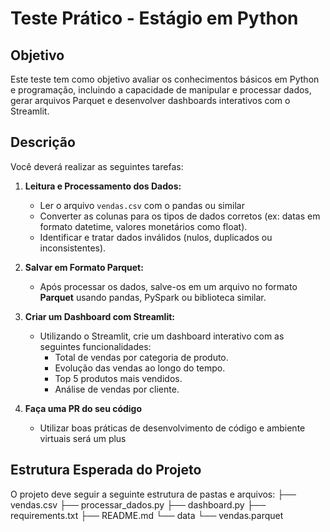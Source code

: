 # Teste Prático - Estágio em Python

## Objetivo

Este teste tem como objetivo avaliar os conhecimentos básicos em Python e programação, incluindo a capacidade de manipular e processar dados, gerar arquivos Parquet e desenvolver dashboards interativos com o Streamlit.

## Descrição

Você deverá realizar as seguintes tarefas:

1. **Leitura e Processamento dos Dados:**
   - Ler o arquivo `vendas.csv` com o pandas ou similar
   - Converter as colunas para os tipos de dados corretos (ex: datas em formato datetime, valores monetários como float).
   - Identificar e tratar dados inválidos (nulos, duplicados ou inconsistentes).
   
2. **Salvar em Formato Parquet:**
   - Após processar os dados, salve-os em um arquivo no formato **Parquet** usando pandas, PySpark ou biblioteca similar.

3. **Criar um Dashboard com Streamlit:**
   - Utilizando o Streamlit, crie um dashboard interativo com as seguintes funcionalidades:
     - Total de vendas por categoria de produto.
     - Evolução das vendas ao longo do tempo.
     - Top 5 produtos mais vendidos.
     - Análise de vendas por cliente.
4. **Faça uma PR do seu código**
   - Utilizar boas práticas de desenvolvimento de código e ambiente virtuais será um plus

## Estrutura Esperada do Projeto

O projeto deve seguir a seguinte estrutura de pastas e arquivos:
├── vendas.csv
├── processar_dados.py
├── dashboard.py
├── requirements.txt
├── README.md
└── data
    └── vendas.parquet

